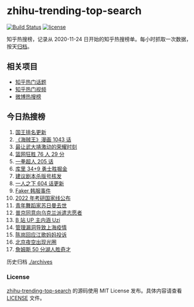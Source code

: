 # zhihu-trending-top-search

[![Build Status](https://github.com/justjavac/zhihu-trending-top-search/workflows/ci/badge.svg?branch=main)](https://github.com/justjavac/zhihu-trending-top-search/actions)
[![license](https://img.shields.io/github/license/justjavac/zhihu-trending-top-search)](https://github.com/justjavac/zhihu-trending-top-search/blob/main/LICENSE)

知乎热搜榜，记录从 2020-11-24 日开始的知乎热搜榜单。每小时抓取一次数据，按天[归档](./archives)。

## 相关项目

- [知乎热门话题](https://github.com/justjavac/zhihu-trending-hot-questions)
- [知乎热门视频](https://github.com/justjavac/zhihu-trending-hot-video)
- [微博热搜榜](https://github.com/justjavac/weibo-trending-hot-search)

## 今日热搜榜

<!-- BEGIN -->
<!-- 最后更新时间 Sun Mar 13 2022 09:58:07 GMT+0800 (China Standard Time) -->

1. [国王排名更新](https://www.zhihu.com/search?q=国王排名)
1. [《海贼王》漫画 1043 话](https://www.zhihu.com/search?q=海贼王)
1. [最让武大靖激动的荣耀时刻](https://www.zhihu.com/search?q=武大靖)
1. [篮网狂胜 76 人 29 分](https://www.zhihu.com/search?q=篮网)
1. [一拳超人 205 话](https://www.zhihu.com/search?q=一拳超人)
1. [库里 34+9 勇士胜掘金](https://www.zhihu.com/search?q=勇士)
1. [建议剧本杀版号核发](https://www.zhihu.com/search?q=剧本杀)
1. [一人之下 604 话更新](https://www.zhihu.com/search?q=一人之下)
1. [Faker 韩服事件](https://www.zhihu.com/search?q=faker)
1. [2022 年考研国家线公布](https://www.zhihu.com/search?q=考研国家线公布)
1. [青年舞蹈家苏日曼去世](https://www.zhihu.com/search?q=苏日曼)
1. [普京同意向乌克兰派遣志愿者](https://www.zhihu.com/search?q=乌克兰志愿者)
1. [B 站 UP 主内涵 Uzi](https://www.zhihu.com/search?q=uzi)
1. [管理漏洞导致上海疫情](https://www.zhihu.com/search?q=管理漏洞导致上海疫情)
1. [陈岚回应江歌妈妈投诉](https://www.zhihu.com/search?q=江歌妈妈陈岚)
1. [北京夜空出现光圈](https://www.zhihu.com/search?q=北京夜空光圈)
1. [詹姆斯 50 分湖人胜奇才](https://www.zhihu.com/search?q=湖人)

<!-- END -->

历史归档 [./archives](./archives)

### License

[zhihu-trending-top-search](https://github.com/justjavac/zhihu-trending-top-search)
的源码使用 MIT License 发布。具体内容请查看 [LICENSE](./LICENSE) 文件。
